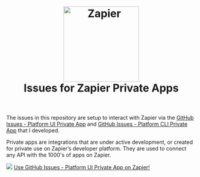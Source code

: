 <h1 align="center">
  <a href="https://zapier.com"><img src="https://raw.githubusercontent.com/zapier/zapier-platform/master/packages/cli/goodies/zapier-logomark.png" alt="Zapier" width="200"></a>
  <br>
  Issues for Zapier Private Apps
  <br>
  <br>
</h1>

The issues in this repository are setup to interact with Zapier via the [GitHub Issues - Platform UI Private App](https://zapier.com/developer/public-invite/163183/41b2e42f9b0b2298f18ce2a9919f1462/) and [GitHub Issues - Platform CLI Private App](https://zapier.com/developer/public-invite/163997/b09ebbea7864c6282a5c60d07c96a42d/) that I developed.

Private apps are integrations that are under active development, or created for private use on Zapier’s developer platform. They are used to connect any API with the 1000's of apps on Zapier.

![](https://github.com/aloysius-riki/issues-for-zapier-platform-ui-private-app/blob/main/GitHub%20Issues%20-%20Platform%20UI%20Private%20App.png?raw=true)
[Use GitHub Issues - Platform UI Private App on Zapier!](https://zapier.com/developer/public-invite/163183/41b2e42f9b0b2298f18ce2a9919f1462/)
